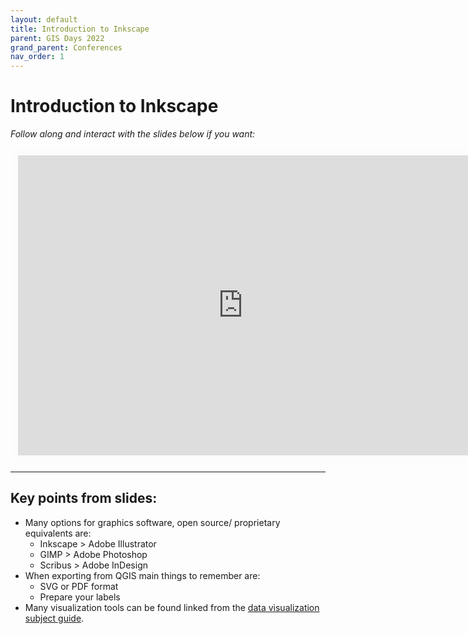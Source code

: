 ```yaml
---
layout: default
title: Introduction to Inkscape
parent: GIS Days 2022
grand_parent: Conferences
nav_order: 1
---
```


# Introduction to Inkscape

*Follow along and interact with the slides below if you want:*
<br>

<iframe width="720" height="480" frameborder="0" marginheight="0" marginwidth="0" style="border:12px solid  #fcfcfc" src="https://meginwinnipeg.github.io/slides/ink_gisdays.html"></iframe>


<hr>

## Key points from slides:
   
- Many options for graphics software, open source/ proprietary equivalents are: 
	- Inkscape > Adobe Illustrator  
    - GIMP > Adobe Photoshop  
    - Scribus > Adobe InDesign    
- When exporting from QGIS main things to remember are:  
	- SVG or PDF format  
    - Prepare your labels        
- Many visualization tools can be found linked from the [data visualization subject guide](https://libguides.lib.umanitoba.ca/viz).  